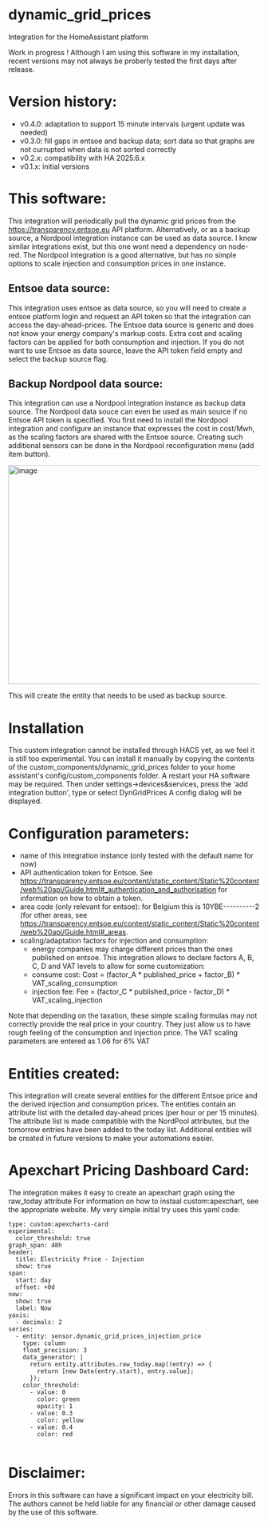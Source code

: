 # dynamic_grid_prices

Integration for the HomeAssistant platform

Work in progress ! 
Although I am using this software in my installation, recent versions may not always be proberly tested the first days after release.

# Version history:
* v0.4.0: adaptation to support 15 minute intervals (urgent update was needed)
* v0.3.0: fill gaps in entsoe and backup data; sort data so that graphs are not currupted when data is not sorted correctly
* v0.2.x: compatibility with HA 2025.6.x
* v0.1.x: initial versions

# This software:

This integration will periodically pull the dynamic grid prices from the https://transparency.entsoe.eu API platform.
Alternatively, or as a backup source, a Nordpool integration instance can be used as data source.
I know similar integrations exist, but this one wont need a dependency on node-red. The Nordpool integration is a good alternative, but has no simple options to scale injection and consumption prices in one instance. 


## Entsoe data source:
This integration uses entsoe as data source, so you will need to create a entsoe platform login and request an API token so that the integration can access the day-ahead-prices.
The Entsoe data source is generic and does not know your energy company's markup costs. Extra cost and scaling factors can be applied for both consumption and injection.  If you do not want to use Entsoe as data source, leave the API token field empty and select the backup source flag.

## Backup Nordpool data source:
This integration can use a Nordpool integration instance as backup data source. The Nordpool data souce can even be used as main source if no Entsoe API token is specified. You first need to install the Nordpool integration and configure an instance that expresses the cost in cost/Mwh, as the scaling factors are shared with the Entsoe source. Creating such additional sensors can be done in the Nordpool reconfiguration menu (add item button).

<img width="645" height="438" alt="image" src="https://github.com/user-attachments/assets/2389de5d-cc00-4d25-b684-79e4bd3a63cd" />



This will create the entity that needs to be used as backup source.

# Installation
This custom integration cannot be installed through HACS yet, as we feel it is still too experimental.
You can install it manually by copying the contents of the custom_components/dynamic_grid_prices folder to your home assistant's config/custom_components folder. A restart your HA software may be required.
Then under settings->devices&services, press the 'add integration button', type or select DynGridPrices 
A config dialog will be displayed.

# Configuration parameters:
- name of this integration instance (only tested with the default name for now)
- API authentication token for Entsoe. See https://transparency.entsoe.eu/content/static_content/Static%20content/web%20api/Guide.html#_authentication_and_authorisation for information on how to obtain a token. 
- area code (only relevant for entsoe): for Belgium this is 10YBE----------2 (for other areas, see https://transparency.entsoe.eu/content/static_content/Static%20content/web%20api/Guide.html#_areas.
- scaling/adaptation factors for injection and consumption:
   - energy companies may charge different prices than the ones published on entsoe. This integration allows to declare factors A, B, C, D and VAT levels to allow for some customization:
    - consume cost:   Cost = (factor_A * published_price + factor_B) * VAT_scaling_consumption
    - injection fee:  Fee  = (factor_C * published_price - factor_D) * VAT_scaling_injection

Note that depending on the taxation, these simple scaling formulas may not correctly provide the real price in your country. They just allow us to have rough feeling of the consumption and injection price.
The VAT scaling parameters are entered as 1.06 for 6% VAT



# Entities created:
This integration will create several entities for the different Entsoe price and the derived injection and consumption prices.
The entities contain an attribute list with the detailed day-ahead prices (per hour or per 15 minutes).
The attribute list is made compatible with the NordPool attributes, but the tomorrow entries have been added to the today list.
Additional entities will be created in future versions to make your automations easier.

# Apexchart Pricing Dashboard Card:
The integration makes it easy to create an apexchart graph using the raw_today attribute
For information on how to instaal custom:apexchart, see the appropriate website.
My very simple initial try uses this yaml code:

```
type: custom:apexcharts-card
experimental:
  color_threshold: true
graph_span: 48h
header:
  title: Electricity Price - Injection
  show: true
span:
  start: day
  offset: +0d
now:
  show: true
  label: Now
yaxis:
  - decimals: 2
series:
  - entity: sensor.dynamic_grid_prices_injection_price
    type: column
    float_precision: 3
    data_generator: |
      return entity.attributes.raw_today.map((entry) => {
        return [new Date(entry.start), entry.value];
      });
    color_threshold:
      - value: 0
        color: green
        opacity: 1
      - value: 0.3
        color: yellow
      - value: 0.4
        color: red


```


# Disclaimer:
 Errors in this software can have a significant impact on your electricity bill.
 The authors cannot be held liable for any financial or other damage caused by the use of this software. 
